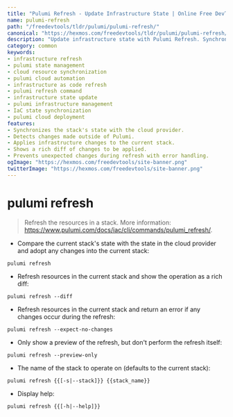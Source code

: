 ```yaml
---
title: "Pulumi Refresh - Update Infrastructure State | Online Free DevTools by Hexmos"
name: pulumi-refresh
path: "/freedevtools/tldr/pulumi/pulumi-refresh/"
canonical: "https://hexmos.com/freedevtools/tldr/pulumi/pulumi-refresh/"
description: "Update infrastructure state with Pulumi Refresh. Synchronize your stack's resources with the actual cloud provider state. Free online tool, no registration required."
category: common
keywords:
- infrastructure refresh
- pulumi state management
- cloud resource synchronization
- pulumi cloud automation
- infrastructure as code refresh
- pulumi refresh command
- infrastructure state update
- pulumi infrastructure management
- IaC state synchronization
- pulumi cloud deployment
features:
- Synchronizes the stack's state with the cloud provider.
- Detects changes made outside of Pulumi.
- Applies infrastructure changes to the current stack.
- Shows a rich diff of changes to be applied.
- Prevents unexpected changes during refresh with error handling.
ogImage: "https://hexmos.com/freedevtools/site-banner.png"
twitterImage: "https://hexmos.com/freedevtools/site-banner.png"
---
```


# pulumi refresh

> Refresh the resources in a stack.
> More information: <https://www.pulumi.com/docs/iac/cli/commands/pulumi_refresh/>.

- Compare the current stack's state with the state in the cloud provider and adopt any changes into the current stack:

`pulumi refresh`

- Refresh resources in the current stack and show the operation as a rich diff:

`pulumi refresh --diff`

- Refresh resources in the current stack and return an error if any changes occur during the refresh:

`pulumi refresh --expect-no-changes`

- Only show a preview of the refresh, but don't perform the refresh itself:

`pulumi refresh --preview-only`

- The name of the stack to operate on (defaults to the current stack):

`pulumi refresh {{[-s|--stack]}} {{stack_name}}`

- Display help:

`pulumi refresh {{[-h|--help]}}`
